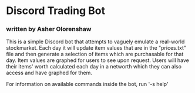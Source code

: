 # Discord Trading Bot

### written by Asher Olorenshaw

This is a simple Discord bot that attempts to vaguely emulate a real-world stockmarket.
Each day it will update item values that are in the "prices.txt" file and then generate a selection of items which are purchasable for that day.
Item values are graphed for users to see upon request.
Users will have their items' worth calculated each day in a networth which they can also access and have graphed for them.

For information on available commands inside the bot, run '-s help'
